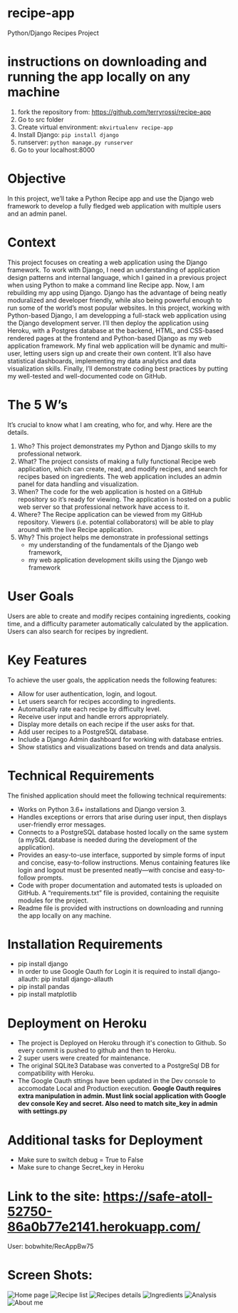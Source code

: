 # recipe-app

Python/Django Recipes Project

# instructions on downloading and running the app locally on any machine

1. fork the repository from: https://github.com/terryrossi/recipe-app
2. Go to src folder
3. Create virtual environment: `mkvirtualenv recipe-app`
4. Install Django: `pip install django`
5. runserver: `python manage.py runserver`
6. Go to your localhost:8000

# Objective

In this project, we’ll take a Python Recipe app and use the
Django web framework to develop a fully fledged web application with multiple users and an admin panel.

# Context

This project focuses on creating a web application using the Django framework.
To work with Django, I need an understanding of application design patterns and internal language, which I gained in a previous project when using Python to make a command line Recipe app.
Now, I am rebuilding my app using Django. Django has the advantage of
being neatly moduralized and developer friendly, while also being powerful enough to run some of the world’s most popular websites.
In this project, working with Python-based Django, I am developping a full-stack web application using the Django development server. I’ll then deploy the application using Heroku, with a Postgres database at the backend, HTML, and CSS-based rendered pages at the frontend and Python-based Django as my web application framework.
My final web application will be dynamic and multi-user, letting users sign up and create their own content.
It’ll also have statistical dashboards, implementing my data analytics and data visualization skills. Finally, I’ll demonstrate coding best practices by putting my well-tested and well-documented code on GitHub.

# The 5 W’s

It’s crucial to know what I am creating, who for, and why. Here are the details.

1. Who? This project demonstrates my Python and Django skills to my professional network.
2. What? The project consists of making a fully functional Recipe web application, which can create, read, and modify recipes, and search for recipes based on ingredients. The web application includes an admin panel for data handling and visualization.
3. When? The code for the web application is hosted on a GitHub repository so it’s ready for viewing. The application is hosted on a public web server so that professional network have access to it.
4. Where? The Recipe application can be viewed from my GitHub repository. Viewers (i.e. potential collaborators) will be able to play around with the live Recipe application.
5. Why? This project helps me demonstrate in professional settings
   - my understanding of the fundamentals of the Django web framework,
   - my web application development skills using the Django web framework

# User Goals

Users are able to create and modify recipes containing ingredients, cooking time, and a difficulty parameter automatically calculated by the application. Users can also search for recipes by ingredient.

# Key Features

To achieve the user goals, the application needs the following features:

- Allow for user authentication, login, and logout.
- Let users search for recipes according to ingredients.
- Automatically rate each recipe by difficulty level.
- Receive user input and handle errors appropriately.
- Display more details on each recipe if the user asks for that.
- Add user recipes to a PostgreSQL database.
- Include a Django Admin dashboard for working with database entries.
- Show statistics and visualizations based on trends and data analysis.

# Technical Requirements

The finished application should meet the following technical requirements:

- Works on Python 3.6+ installations and Django version 3.
- Handles exceptions or errors that arise during user input, then displays user-friendly error messages.
- Connects to a PostgreSQL database hosted locally on the same system (a mySQL database is needed during the development of the application).
- Provides an easy-to-use interface, supported by simple forms of input and concise, easy-to-follow instructions. Menus containing features like login and logout must be presented neatly—with concise and easy-to-follow prompts.
- Code with proper documentation and automated tests is uploaded on GitHub. A “requirements.txt” file is provided, containing the requisite modules for the project.
- Readme file is provided with instructions on downloading and running the app locally on any machine.

# Installation Requirements

- pip install django
- In order to use Google Oauth for Login it is required to install django-allauth: pip install django-allauth
- pip install pandas
- pip install matplotlib

# Deployment on Heroku

- The project is Deployed on Heroku through it's conection to Github. So every commit is pushed to github and then to Heroku.
- 2 super users were created for maintenance.
- The original SQLite3 Database was converted to a PostgreSql DB for compatibility with Heroku.
- The Google Oauth sttings have been updated in the Dev console to accomodate Local and Production execution.
  **Google Oauth requires extra manipulation in admin. Must link social application with Google dev console Key and secret. Also need to match site_key in admin with settings.py**

# Additional tasks for Deployment

- Make sure to switch debug = True to False
- Make sure to change Secret_key in Heroku

# Link to the site: https://safe-atoll-52750-86a0b77e2141.herokuapp.com/

User: bobwhite/RecAppBw75

# Screen Shots:

![Home page](media/screen-shots/home.png)
![Recipe list](media/screen-shots/recipes.png)
![Recipes details](media/screen-shots/details.png)
![Ingredients](media/screen-shots/ingredients.png)
![Analysis](media/screen-shots/analysis.png)
![About me](media/screen-shots/about-me.png)
